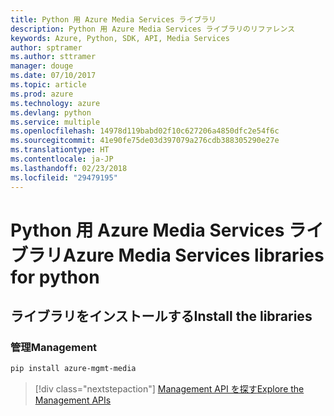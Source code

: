 ```yaml
---
title: Python 用 Azure Media Services ライブラリ
description: Python 用 Azure Media Services ライブラリのリファレンス
keywords: Azure, Python, SDK, API, Media Services
author: sptramer
ms.author: sttramer
manager: douge
ms.date: 07/10/2017
ms.topic: article
ms.prod: azure
ms.technology: azure
ms.devlang: python
ms.service: multiple
ms.openlocfilehash: 14978d119babd02f10c627206a4850dfc2e54f6c
ms.sourcegitcommit: 41e90fe75de03d397079a276cdb388305290e27e
ms.translationtype: HT
ms.contentlocale: ja-JP
ms.lasthandoff: 02/23/2018
ms.locfileid: "29479195"
---
```

# <a name="azure-media-services-libraries-for-python"></a><span data-ttu-id="ccd92-104">Python 用 Azure Media Services ライブラリ</span><span class="sxs-lookup"><span data-stu-id="ccd92-104">Azure Media Services libraries for python</span></span>

## <a name="install-the-libraries"></a><span data-ttu-id="ccd92-105">ライブラリをインストールする</span><span class="sxs-lookup"><span data-stu-id="ccd92-105">Install the libraries</span></span>


### <a name="management"></a><span data-ttu-id="ccd92-106">管理</span><span class="sxs-lookup"><span data-stu-id="ccd92-106">Management</span></span>

```bash
pip install azure-mgmt-media
```
> [!div class="nextstepaction"]
> [<span data-ttu-id="ccd92-107">Management API を探す</span><span class="sxs-lookup"><span data-stu-id="ccd92-107">Explore the Management APIs</span></span>](/python/api/overview/azure/mediaservices/management)